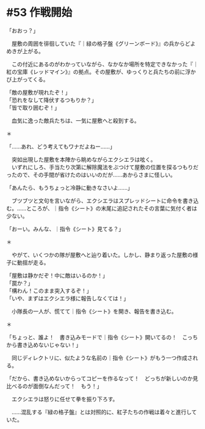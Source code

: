 # #53 作戦開始
「おおっ？」

　屋敷の周囲を徘徊していた『｜緑の格子盤《グリーンボード》』の兵からどよめきが上がる。

　この付近にあるのがわかっていながら、なかなか場所を特定できなかった『｜紅の宝庫《レッドマイン》』の拠点。その屋敷が、ゆっくりと兵たちの前に浮かび上がってくる。

「敵の屋敷が現れたぞ！」  
「恐れをなして降伏するつもりか？」  
「皆で取り囲むぞ！」

　血気に逸った敵兵たちは、一気に屋敷へと殺到する。

＊

「……あれ、どう考えてもワナだよねー……」

　突如出現した屋敷を本陣から眺めながらエクシエラは呟く。  
　いずれにしろ、手当たり次第に解除魔法をぶつけて屋敷の位置を探るつもりだったので、その手間が省けたのはいいのだが……あからさまに怪しい。

「あんたら、もうちょっと冷静に動きなさいよ……」

　ブツブツと文句を言いながら、エクシエラはスプレッドシートに命令を書き込む。……ところが、｜指令《シート》の末尾に追記されたその言葉に気付く者は少ない。

「おーい。みんな、｜指令《シート》見てる？」

＊

　やがて、いくつかの隊が屋敷へと辿り着いた。しかし、静まり返った屋敷の様子に動揺が走る。

「屋敷は静かだぞ！中に敵はいるのか！」  
「罠か？」  
「構わん！このまま突入するぞ！」  
「いや、まずはエクシエラ様に報告しなくては！」

　小隊長の一人が、慌てて｜指令《シート》を開き、報告を書き込む。

＊

「ちょっと、誰よ！　書き込みモードで｜指令《シート》開いてるの！　こっちから書き込めないじゃない！」

　同じディレクトリに、似たような名前の｜指令《シート》がもう一つ作成される。

「だから、書き込めないからってコピーを作るなって！　どっちが新しいのか見比べるのが面倒なんだって！　もう！」

　エクシエラは怒りに任せて拳を振り下ろす。

　……混乱する『緑の格子盤』とは対照的に、紅子たちの作戦は着々と進行していた。
